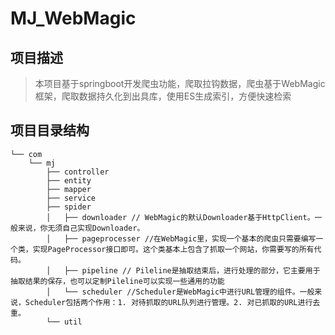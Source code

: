 # MJ_WebMagic

## 项目描述
> 本项目基于springboot开发爬虫功能，爬取拉钩数据，爬虫基于WebMagic框架，爬取数据持久化到出具库，使用ES生成索引，方便快速检索

## 项目目录结构
```
└── com
    └── mj
        ├── controller
        ├── entity
        ├── mapper
        ├── service
        ├── spider
        │   ├── downloader // WebMagic的默认Downloader基于HttpClient。一般来说，你无须自己实现Downloader。
        │   ├── pageprocesser //在WebMagic里，实现一个基本的爬虫只需要编写一个类，实现PageProcessor接口即可。这个类基本上包含了抓取一个网站，你需要写的所有代码。
        │   ├── pipeline // Pileline是抽取结束后，进行处理的部分，它主要用于抽取结果的保存，也可以定制Pileline可以实现一些通用的功能
        │   └── scheduler //Scheduler是WebMagic中进行URL管理的组件。一般来说，Scheduler包括两个作用：1. 对待抓取的URL队列进行管理。2. 对已抓取的URL进行去重。
        └── util
```